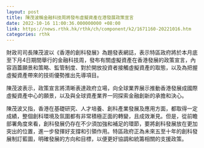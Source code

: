 ```yaml
---
layout: post
title: 陳茂波稱金融科技周將發布虛擬資產在港發展政策宣言
date: 2022-10-16 11:00:36.000000000 +08:00
link: https://news.rthk.hk/rthk/ch/component/k2/1671160-20221016.htm
categories: rthk
---
```


財政司司長陳茂波以《香港的創科發展》為題發表網誌，表示特區政府將於本月底至下月4日期間舉行的金融科技周，發布有關虛擬資產在香港發展的政策宣言，內容涵蓋願景和策略、監管制度、對於開放投資者接觸虛擬資產的取態，以及為把握虛擬資產帶來的技術優勢推出先導項目。

陳茂波表示，政策宣言將清晰表達政府立場，向全球業界展示推動香港發展成國際虛擬資產中心的願景，以及與全球資產業界一同探索金融創新的承擔和決心。

陳茂波又指，香港在基礎研究、人才培養、創科產業發展及應用方面，都取得一定成績，整個創科環境及氛圍都有非常積極正面的轉變，且成效漸見。但是，從前瞻部署角度來看，創科發展仍存在不少須加強和補足的環節，要將創科發展放在更加突出的位置，進一步發揮好支撐和引領作用。特區政府正為未來五至十年的創科發展制訂藍圖，明確發展的方向和目標，以便更好協調和統籌相關的支援政策。
